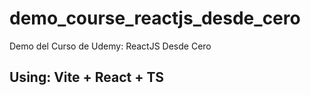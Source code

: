 # demo_course_reactjs_desde_cero
Demo del Curso de Udemy: ReactJS Desde Cero 


## Using: Vite + React + TS